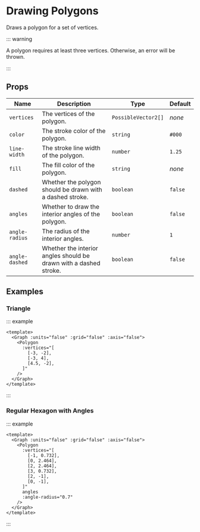 # Drawing Polygons

Draws a polygon for a set of vertices.

<div class="justify-center items-center flex">
  <Graph :domain-x="[0, 5]" :domain-y="[0, 5]" :origin="[0, 5]" :units="false">
    <Polygon :vertices="[[4.5, 1], [0.5, 1], [4.5, 4.5]]" angles :angle-radius="0.75" />
  </Graph>
</div>

::: warning

A polygon requires at least three vertices. Otherwise, an error will be thrown.

:::

## Props

| Name           | Description                                                       | Type                | Default |
| -------------- | ----------------------------------------------------------------- | ------------------- | ------- |
| `vertices`     | The vertices of the polygon.                                      | `PossibleVector2[]` | _none_  |
| `color`        | The stroke color of the polygon.                                  | `string`            | `#000`  |
| `line-width`   | The stroke line width of the polygon.                             | `number`            | `1.25`  |
| `fill`         | The fill color of the polygon.                                    | `string`            | _none_  |
| `dashed`       | Whether the polygon should be drawn with a dashed stroke.         | `boolean`           | `false` |
| `angles`       | Whether to draw the interior angles of the polygon.               | `boolean`           | `false` |
| `angle-radius` | The radius of the interior angles.                                | `number`            | `1`     |
| `angle-dashed` | Whether the interior angles should be drawn with a dashed stroke. | `boolean`           | `false` |

## Examples

### Triangle

::: example

```vue
<template>
  <Graph :units="false" :grid="false" :axis="false">
    <Polygon
      :vertices="[
        [-3, -2],
        [-3, 4],
        [4.5, -2],
      ]"
    />
  </Graph>
</template>
```

:::

### Regular Hexagon with Angles

::: example

```vue
<template>
  <Graph :units="false" :grid="false" :axis="false">
    <Polygon
      :vertices="[
        [-1, 0.732],
        [0, 2.464],
        [2, 2.464],
        [3, 0.732],
        [2, -1],
        [0, -1],
      ]"
      angles
      :angle-radius="0.7"
    />
  </Graph>
</template>
```

:::
